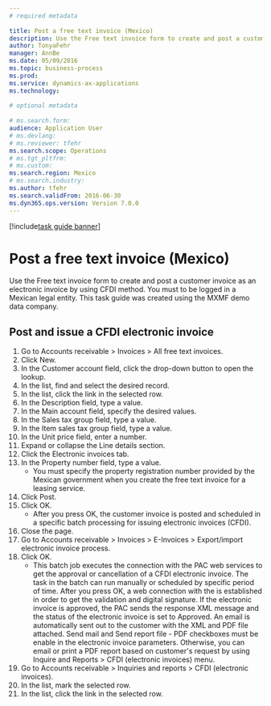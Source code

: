 ```yaml
--- 
# required metadata 
 
title: Post a free text invoice (Mexico)
description: Use the Free text invoice form to create and post a customer invoice as an electronic invoice by using CFDI method. 
author: TonyaFehr 
manager: AnnBe 
ms.date: 05/09/2016
ms.topic: business-process 
ms.prod:  
ms.service: dynamics-ax-applications 
ms.technology:  
 
# optional metadata 
 
# ms.search.form:   
audience: Application User 
# ms.devlang:  
# ms.reviewer: tfehr 
ms.search.scope: Operations 
# ms.tgt_pltfrm:  
# ms.custom:  
ms.search.region: Mexico
# ms.search.industry: 
ms.author: tfehr 
ms.search.validFrom: 2016-06-30 
ms.dyn365.ops.version: Version 7.0.0 
---
```


[!include[task guide banner](../../includes/task-guide-banner.md)]

# Post a free text invoice (Mexico)

Use the Free text invoice form to create and post a customer invoice as an electronic invoice by using CFDI method. You must to be logged in a Mexican legal entity. This task guide was created using the MXMF demo data company.


## Post and issue a CFDI electronic invoice
1. Go to Accounts receivable > Invoices > All free text invoices.
2. Click New.
3. In the Customer account field, click the drop-down button to open the lookup.
4. In the list, find and select the desired record.
5. In the list, click the link in the selected row.
6. In the Description field, type a value.
7. In the Main account field, specify the desired values.
8. In the Sales tax group field, type a value.
9. In the Item sales tax group field, type a value.
10. In the Unit price field, enter a number.
11. Expand or collapse the Line details section.
12. Click the Electronic invoices tab.
13. In the Property number field, type a value.
    * You must specify the property registration number provided by the Mexican government when you create the free text invoice for a leasing service.  
14. Click Post.
15. Click OK.
    * After you press OK, the customer invoice is posted and scheduled in a specific batch processing for issuing electronic invoices (CFDI).  
16. Close the page.
17. Go to Accounts receivable > Invoices > E-Invoices > Export/import electronic invoice process.
18. Click OK.
    * This batch job executes the connection with the PAC web services to get the approval or cancellation of a CFDI electronic invoice. The task in the batch can run manually or scheduled by specific period of time.   	After you press OK, a web connection with the  is established in order to get the validation and digital signature. If the electronic invoice is approved,  the PAC sends the response XML message and the status of the electronic invoice is set to Approved. An email is automatically sent out to the customer with the XML and PDF file attached. Send mail and Send report file - PDF checkboxes must be enable in the electronic invoice parameters. Otherwise, you can email or print a PDF report based on customer's request by using Inquire and Reports > CFDI (electronic invoices) menu.    
19. Go to Accounts receivable > Inquiries and reports > CFDI (electronic invoices).
20. In the list, mark the selected row.
21. In the list, click the link in the selected row.


